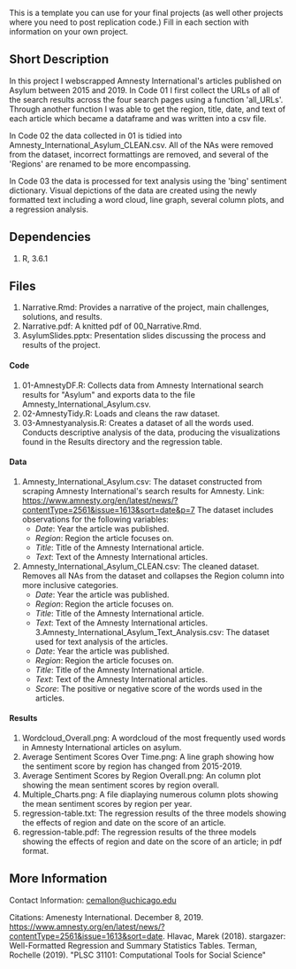 This is a template you can use for your final projects (as well other projects where you need to post replication code.) Fill in each section with information on your own project.

## Short Description
In this project I webscrapped Amnesty International's articles published on Asylum between 2015 and 2019. In Code 01 I first collect the URLs of all of the search results across the four search pages using a function 'all_URLs'. Through another function I was able to get the region, title, date, and text of each article which became a dataframe and was written into a csv file. 

In Code 02 the data collected in 01 is tidied into Amnesty_International_Asylum_CLEAN.csv. All of the NAs were removed from the dataset, incorrect formattings are removed, and several of the 'Regions' are renamed to be more encompassing. 

In Code 03 the data is processed for text analysis using the 'bing' sentiment dictionary. Visual depictions of the data are created using the newly formatted text including a word cloud, line graph, several column plots, and a regression analysis. 

## Dependencies

1. R, 3.6.1

## Files

1. Narrative.Rmd: Provides a narrative of the project, main challenges, solutions, and results.
2. Narrative.pdf: A knitted pdf of 00_Narrative.Rmd. 
3. AsylumSlides.pptx: Presentation slides discussing the process and results of the project.

#### Code
1. 01-AmnestyDF.R: Collects data from Amnesty International search results for "Asylum" and exports data to the file Amnesty_International_Asylum.csv.
2. 02-AmnestyTidy.R: Loads and cleans the raw dataset.
3. 03-Amnestyanalysis.R: Creates a dataset of all the words used. Conducts descriptive analysis of the data, producing the visualizations found in the Results directory and the regression table.

#### Data

1. Amnesty_International_Asylum.csv: The dataset constructed from scraping Amnesty International's search results for Amnesty. 
Link: https://www.amnesty.org/en/latest/news/?contentType=2561&issue=1613&sort=date&p=7
The dataset includes observations for the following variables: 
    - *Date*: Year the article was published. 
    - *Region*: Region the article focuses on. 
    - *Title*: Title of the Amnesty International article.
    - *Text*: Text of the Amnesty International articles. 
2. Amnesty_International_Asylum_CLEAN.csv: The cleaned dataset. Removes all NAs from the dataset and collapses the Region column into more inclusive categories. 
    - *Date*: Year the article was published. 
    - *Region*: Region the article focuses on.
    - *Title*: Title of the Amnesty International article.
    - *Text*: Text of the Amnesty International articles. 
3.Amnesty_International_Asylum_Text_Analysis.csv: The dataset used for text analysis of the articles. 
    - *Date*: Year the article was published. 
    - *Region*: Region the article focuses on.
    - *Title*: Title of the Amnesty International article.
    - *Text*: Text of the Amnesty International articles. 
    - *Score*: The positive or negative score of the words used in the                articles. 

#### Results

1. Wordcloud_Overall.png: A wordcloud of the most frequently used words in Amnesty International articles on asylum.
2. Average Sentiment Scores Over Time.png: A line graph showing how the sentiment score by region has changed from 2015-2019. 
3. Average Sentiment Scores by Region Overall.png: An column plot showing the mean sentiment scores by region overall. 
4. Multiple_Charts.png: A file diaplaying numerous column plots showing the mean sentiment scores by region per year. 
5. regression-table.txt: The regression results of the three models showing the effects of region and date on the score of an article. 
6. regression-table.pdf: The regression results of the three models showing the effects of region and date on the score of an article; in pdf format.


## More Information

Contact Information:
cemallon@uchicago.edu

Citations: 
Amenesty International. December 8, 2019. https://www.amnesty.org/en/latest/news/?contentType=2561&issue=1613&sort=date.
Hlavac, Marek (2018). stargazer: Well-Formatted Regression and Summary Statistics Tables.
Terman, Rochelle (2019). "PLSC 31101: Computational Tools for Social Science" 


